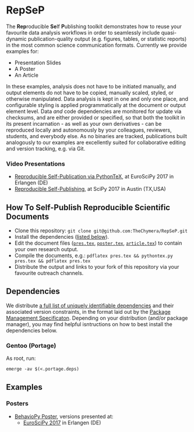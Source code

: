 # RepSeP

The **Rep**roducible **Se**lf **P**ublishing toolkit demonstrates how to reuse your favourite data analysis workflows in order to seamlessly include quasi-dynamic publication-quality output (e.g. figures, tables, or statistic reports) in the most common science communication formats. Currently we provide examples for:

* Presentation Slides
* A Poster
* An Article

In these examples, analysis does not have to be initiated manually, and output elements do not have to be copied, manually scaled, styled, or otherwise manipulated.
Data analysis is kept in one and only one place, and configurable styling is applied programmatically at the document or output element level.
Data *and* code dependencies are monitored for update via checksums, and are either provided or specified, so that both the toolkit in its present incarnation - as well as your own derivatives - can be reproduced locally and autonomously by your colleagues, reviewers, students, and everybody else. 
As no binaries are tracked, publications built analogously to our examples are excellently suited for collaborative editing and version tracking, e.g. via Git. 

### Video Presentations

* [Reproducible Self-Publication via PythonTeX](https://www.youtube.com/watch?v=bu9_338Q7rU), at EuroSciPy 2017 in Erlangen (DE)   
* [Reproducible Self-Publishing](https://www.youtube.com/watch?v=8AD4mtXJhpE), at SciPy 2017 in Austin (TX,USA)

## How To Self-Publish Reproducible Scientific Documents

* Clone this repository: `git clone git@github.com:TheChymera/RepSeP.git`
* Install the dependencies ([listed below](#dependencies)).
* Edit the document files ([`pres.tex`](pres.tex), [`poster.tex`](poster.tex), [`article.tex`](article.tex)) to contain your own research output.
* Compile the documents, e.g.: `pdflatex pres.tex && pythontex.py pres.tex && pdflatex pres.tex`
* Distribute the output and links to your fork of this repository via your favourite outreach channels.

## Dependencies

We distribute [a full list of uniquely identifiable dependencies](.portage.deps) and their associated version constraints, in the format laid out by the [Package Management Specificaton](https://dev.gentoo.org/~ulm/pms/head/pms.html#x1-190003.1.2).
Depending on your distribution (and/or package manager), you may find helpful isntructions on how to best install the dependencies below.

### Gentoo (Portage)

As root, run:

```
emerge -av $(<.portage.deps)
```

## Examples

### Posters

* [BehavioPy Poster](https://bitbucket.org/TheChymera/behaviopy_repsep/), versions presented at:
	* [EuroSciPy 2017](https://bitbucket.org/TheChymera/behaviopy_repsep/raw/7d626813659efa1345efbf07faafaa9a6bcf3876/poster.pdf) in Erlangen (DE)
